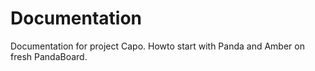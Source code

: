 Documentation
=============

Documentation for project Capo. Howto start with Panda and Amber on fresh PandaBoard.
